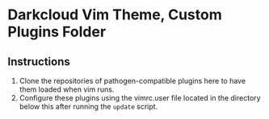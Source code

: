 # Darkcloud Vim Theme, Custom Plugins Folder #

## Instructions ##

1. Clone the repositories of pathogen-compatible plugins here to have them loaded when vim runs.
2. Configure these plugins using the vimrc.user file located in the directory below this after running the `update` script.
